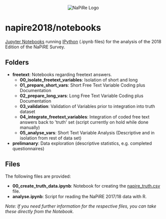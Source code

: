 <p align="center">
  <img src="http://napire.org/assets/napire_thumbnail.png" alt="NaPiRe Logo">
</p>

# napire2018/notebooks

[Jupyter Notebooks](https://jupyter.org/documentation) running [IPython](https://ipython.readthedocs.io/en/stable/) (.ipynb files) for the analysis of the 2018 Edition of the NaPiRE Survey.

## Folders

- **freetext**: Notebooks regarding freetext answers.
  - **00_isolate_freetext_variables**: Isolation of short and long 
  - **01_prepare_short_vars**: Short Free Text Variable Coding plus Documentation
  - **02_prepare_long_vars**: Long Free Text Variable Coding plus Documentation
  - **03_validation**: Validation of Variables prior to integration into truth dataset
  - **04_integrate_freetext_variables**: Integration of coded free text answers back to 'truth' set (script currently on hold while done manually)
  - **05_analyse_vars**: Short Text Variable Analysis (Descriptive and in isolation from rest of data set)
- **prelimanary**: Data exploration (descriptive statistics, e.g. completed questionnaires)

## Files

The following files are provided:

- **00_create_truth_data.ipynb**: Notebook for creating the [napire_truth.csv](https://github.com/NaPiRE/napire2018/blob/master/data/napire_truth.csv) file.
- **analyse.ipynb**: Script for reading the NaPiRE 2017/18 data with R.

_Note: If you need further information for the respective files, you can take these directly from the Notebook._
